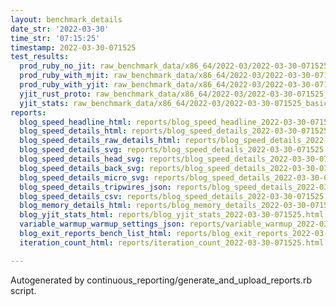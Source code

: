 ```yaml
---
layout: benchmark_details
date_str: '2022-03-30'
time_str: '07:15:25'
timestamp: 2022-03-30-071525
test_results:
  prod_ruby_no_jit: raw_benchmark_data/x86_64/2022-03/2022-03-30-071525_basic_benchmark_prod_ruby_no_jit.json
  prod_ruby_with_mjit: raw_benchmark_data/x86_64/2022-03/2022-03-30-071525_basic_benchmark_prod_ruby_with_mjit.json
  prod_ruby_with_yjit: raw_benchmark_data/x86_64/2022-03/2022-03-30-071525_basic_benchmark_prod_ruby_with_yjit.json
  yjit_rust_proto: raw_benchmark_data/x86_64/2022-03/2022-03-30-071525_basic_benchmark_yjit_rust_proto.json
  yjit_stats: raw_benchmark_data/x86_64/2022-03/2022-03-30-071525_basic_benchmark_yjit_stats.json
reports:
  blog_speed_headline_html: reports/blog_speed_headline_2022-03-30-071525.html
  blog_speed_details_html: reports/blog_speed_details_2022-03-30-071525.html
  blog_speed_details_raw_details_html: reports/blog_speed_details_2022-03-30-071525.raw_details.html
  blog_speed_details_svg: reports/blog_speed_details_2022-03-30-071525.svg
  blog_speed_details_head_svg: reports/blog_speed_details_2022-03-30-071525.head.svg
  blog_speed_details_back_svg: reports/blog_speed_details_2022-03-30-071525.back.svg
  blog_speed_details_micro_svg: reports/blog_speed_details_2022-03-30-071525.micro.svg
  blog_speed_details_tripwires_json: reports/blog_speed_details_2022-03-30-071525.tripwires.json
  blog_speed_details_csv: reports/blog_speed_details_2022-03-30-071525.csv
  blog_memory_details_html: reports/blog_memory_details_2022-03-30-071525.html
  blog_yjit_stats_html: reports/blog_yjit_stats_2022-03-30-071525.html
  variable_warmup_warmup_settings_json: reports/variable_warmup_2022-03-30-071525.warmup_settings.json
  blog_exit_reports_bench_list_html: reports/blog_exit_reports_2022-03-30-071525.bench_list.html
  iteration_count_html: reports/iteration_count_2022-03-30-071525.html

---
```

Autogenerated by continuous_reporting/generate_and_upload_reports.rb script.
